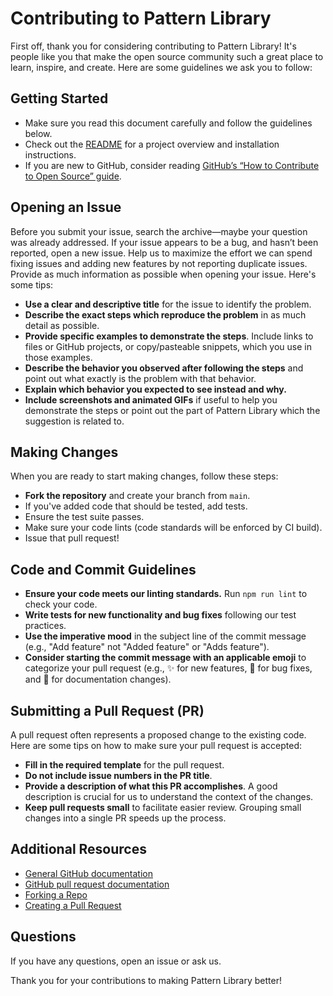 # Contributing to Pattern Library

First off, thank you for considering contributing to Pattern Library! It's people like you that make the open source community such a great place to learn, inspire, and create. Here are some guidelines we ask you to follow:

## Getting Started

- Make sure you read this document carefully and follow the guidelines below.
- Check out the [README](README.md) for a project overview and installation instructions.
- If you are new to GitHub, consider reading [GitHub’s “How to Contribute to Open Source” guide](https://opensource.guide/how-to-contribute/).

## Opening an Issue

Before you submit your issue, search the archive—maybe your question was already addressed. If your issue appears to be a bug, and hasn’t been reported, open a new issue. Help us to maximize the effort we can spend fixing issues and adding new features by not reporting duplicate issues. Provide as much information as possible when opening your issue. Here's some tips:

- **Use a clear and descriptive title** for the issue to identify the problem.
- **Describe the exact steps which reproduce the problem** in as much detail as possible.
- **Provide specific examples to demonstrate the steps**. Include links to files or GitHub projects, or copy/pasteable snippets, which you use in those examples.
- **Describe the behavior you observed after following the steps** and point out what exactly is the problem with that behavior.
- **Explain which behavior you expected to see instead and why.**
- **Include screenshots and animated GIFs** if useful to help you demonstrate the steps or point out the part of Pattern Library which the suggestion is related to.

## Making Changes

When you are ready to start making changes, follow these steps:

- **Fork the repository** and create your branch from `main`.
- If you've added code that should be tested, add tests.
- Ensure the test suite passes.
- Make sure your code lints (code standards will be enforced by CI build).
- Issue that pull request!

## Code and Commit Guidelines

- **Ensure your code meets our linting standards.** Run `npm run lint` to check your code.
- **Write tests for new functionality and bug fixes** following our test practices.
- **Use the imperative mood** in the subject line of the commit message (e.g., "Add feature" not "Added feature" or "Adds feature").
- **Consider starting the commit message with an applicable emoji** to categorize your pull request (e.g., ✨ for new features, 🐛 for bug fixes, and 📝 for documentation changes).

## Submitting a Pull Request (PR)

A pull request often represents a proposed change to the existing code. Here are some tips on how to make sure your pull request is accepted:

- **Fill in the required template** for the pull request.
- **Do not include issue numbers in the PR title**.
- **Provide a description of what this PR accomplishes**. A good description is crucial for us to understand the context of the changes.
- **Keep pull requests small** to facilitate easier review. Grouping small changes into a single PR speeds up the process.

## Additional Resources

- [General GitHub documentation](https://docs.github.com/en)
- [GitHub pull request documentation](https://docs.github.com/en/github/collaborating-with-issues-and-pull-requests/about-pull-requests)
- [Forking a Repo](https://docs.github.com/en/github/getting-started-with-github/fork-a-repo)
- [Creating a Pull Request](https://docs.github.com/en/github/collaborating-with-issues-and-pull-requests/creating-a-pull-request)

## Questions

If you have any questions, open an issue or ask us.

Thank you for your contributions to making Pattern Library better!